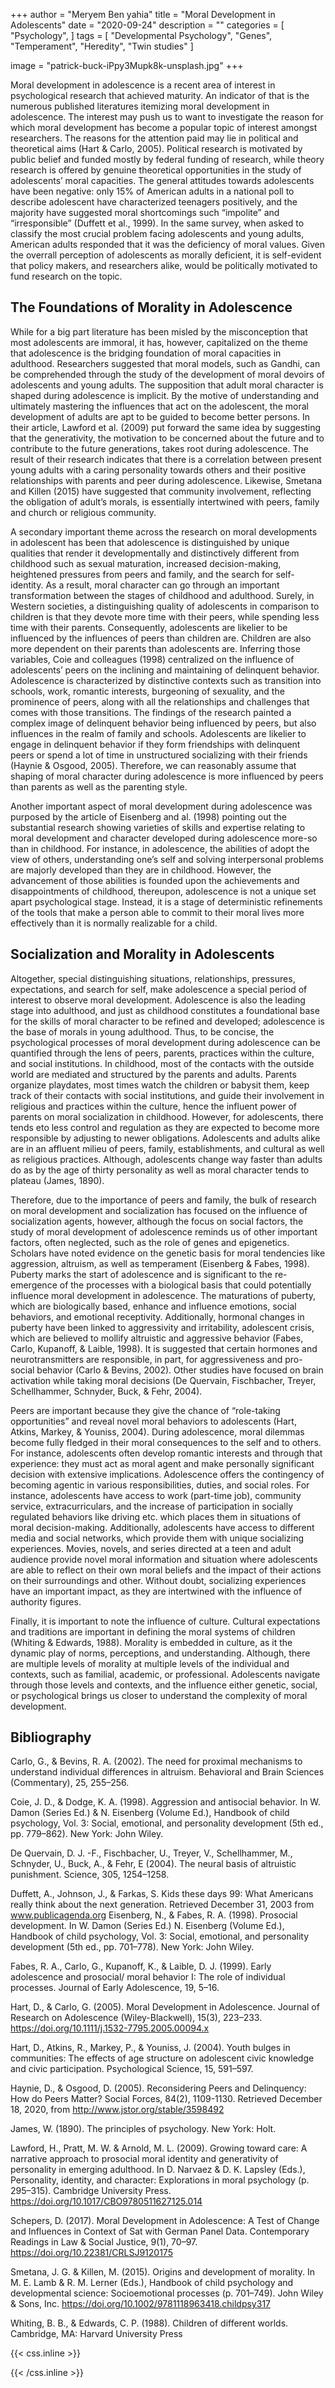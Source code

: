 +++
author = "Meryem Ben yahia"
title = "Moral Development in Adolescents"
date = "2020-09-24"
description = ""
categories = [
    "Psychology",
]
tags = [
    "Developmental Psychology",
    "Genes", 
    "Temperament",
    "Heredity",
    "Twin studies"
]

image = "patrick-buck-iPpy3Mupk8k-unsplash.jpg"
+++

Moral development in adolescence is a recent area of interest in psychological research that achieved maturity. An indicator of that is the numerous published literatures itemizing moral development in adolescence. The interest may push us to want to investigate the reason for which moral development has become a popular topic of interest amongst researchers. The reasons for the attention paid may lie in political and theoretical aims (Hart & Carlo, 2005). Political research is motivated by public belief and funded mostly by federal funding of research, while theory research is offered by genuine theoretical opportunities in the study of adolescents’ moral capacities. The general attitudes towards adolescents have been negative: only 15% of American adults in a national poll to describe adolescent have characterized teenagers positively, and the majority have suggested moral shortcomings such “impolite” and “irresponsible” (Duffett et al., 1999). In the same survey, when asked to classify the most crucial problem facing adolescents and young adults, American adults responded that it was the deficiency of moral values. Given the overrall perception of adolescents as morally deficient, it is self-evident that policy makers, and researchers alike, would be politically motivated to fund research on the topic. 

## The Foundations of Morality in Adolescence

While for a big part literature has been misled by the misconception that most adolescents are immoral, it has, however, capitalized on the theme that adolescence is the bridging foundation of moral capacities in adulthood. Researchers suggested that moral models, such as Gandhi, can be comprehended through the study of the development of moral devoirs of adolescents and young adults. The supposition that adult moral character is shaped during adolescence is implicit. By the motive of understanding and ultimately mastering the influences that act on the adolescent, the moral development of adults are apt to be guided to become better persons. In their article, Lawford et al. (2009) put forward the same idea by suggesting that the generativity, the motivation to be concerned about the future and to contribute to the future generations, takes root during adolescence. The result of their research indicates that there is a correlation between present young adults with a caring personality towards others and their positive relationships with parents and peer during adolescence. Likewise, Smetana and Killen (2015) have suggested that community involvement, reflecting the obligation of adult’s morals, is essentially intertwined with peers, family and church or religious community. 

A secondary important theme across the research on moral developments in adolescent has been that adolescence is distinguished by unique qualities that render it developmentally and distinctively different from childhood such as sexual maturation, increased decision-making, heightened pressures from peers and family, and the search for self-identity. As a result, moral character can go through an important transformation between the stages of childhood and adulthood. Surely, in Western societies, a distinguishing quality of adolescents in comparison to children is that they devote more time with their peers, while spending less time with their parents. Consequently, adolescents are likelier to be influenced by the influences of peers than children are. Children are also more dependent on their parents than adolescents are. Inferring those variables, Coie and colleagues (1998) centralized on the influence of adolescents’ peers on the inclining and maintaining of delinquent behavior. Adolescence is characterized by distinctive contexts such as transition into schools, work, romantic interests, burgeoning of sexuality, and the prominence of peers, along with all the relationships and challenges that comes with those transitions. The findings of the research painted a complex image of delinquent behavior being influenced by peers, but also influences in the realm of family and schools. Adolescents are likelier to engage in delinquent behavior if they form friendships with delinquent peers or spend a lot of time in unstructured socializing with their friends (Haynie & Osgood, 2005). Therefore, we can reasonably assume that shaping of moral character during adolescence is more influenced by peers than parents as well as the parenting style. 

Another important aspect of moral development during adolescence was purposed by the article of Eisenberg and al. (1998) pointing out the substantial research showing varieties of skills and expertise relating to moral development and character developed during adolescence more-so than in childhood. For instance, in adolescence, the abilities of adopt the view of others, understanding one’s self and solving interpersonal problems are majorly developed than they are in childhood. However, the advancement of those abilities is founded upon the achievements and disappointments of childhood, thereupon, adolescence is not a unique set apart psychological stage. Instead, it is a stage of deterministic refinements of the tools that make a person able to commit to their moral lives more effectively than it is normally realizable for a child. 

## Socialization and Morality in Adolescents 

Altogether, special distinguishing situations, relationships, pressures, expectations, and search for self, make adolescence a special period of interest to observe moral development. Adolescence is also the leading stage into adulthood, and just as childhood constitutes a foundational base for the skills of moral character to be refined and developed; adolescence is the base of morals in young adulthood. Thus, to be concise, the psychological processes of moral development during adolescence can be quantified through the lens of peers, parents, practices within the culture, and social institutions. In childhood, most of the contacts with the outside world are mediated and structured by the parents and adults. Parents organize playdates, most times watch the children or babysit them, keep track of their contacts with social institutions, and guide their involvement in religious and practices within the culture, hence the influent power of parents on moral socialization in childhood. However, for adolescents, there tends eto less control and regulation as they are expected to become more responsible by adjusting to newer obligations. Adolescents and adults alike are in an affluent milieu of peers, family, establishments, and cultural as well as religious practices. Although, adolescents change way faster than adults do as by the age of thirty personality as well as moral character tends to plateau (James, 1890). 

Therefore, due to the importance of peers and family, the bulk of research on moral development and socialization has focused on the influence of socialization agents, however, although the focus on social factors, the study of moral development of adolescence reminds us of other important factors, often neglected, such as the role of genes and epigenetics. Scholars have noted evidence on the genetic basis for moral tendencies like aggression, altruism, as well as temperament (Eisenberg & Fabes, 1998). Puberty marks the start of adolescence and is significant to the re-emergence of the processes with a biological basis that could potentially influence moral development in adolescence.  The maturations of puberty, which are biologically based, enhance and influence emotions, social behaviors, and emotional receptivity. Additionally, hormonal changes in puberty have been linked to aggressivity and irritability, adolescent crisis, which are believed to mollify altruistic and aggressive behavior (Fabes, Carlo, Kupanoff, & Laible, 1998). It is suggested that certain hormones and neurotransmitters are responsible, in part, for aggressiveness and pro-social behavior (Carlo & Bevins, 2002). Other studies have focused on brain activation while taking moral decisions (De Quervain, Fischbacher, Treyer, Schellhammer, Schnyder, Buck, & Fehr, 2004). 

Peers are important because they give the chance of “role-taking opportunities” and reveal novel moral behaviors to adolescents (Hart, Atkins, Markey, & Youniss, 2004). During adolescence, moral dilemmas become fully fledged in their moral consequences to the self and to others. For instance, adolescents often develop romantic interests and through that experience: they must act as moral agent and make personally significant decision with extensive implications. Adolescence offers the contingency of becoming agentic in various responsibilities, duties, and social roles. For instance, adolescents have access to work (part-time job), community service, extracurriculars, and the increase of participation in socially regulated behaviors like driving etc. which places them in situations of moral decision-making. Additionally, adolescents have access to different media and social networks, which provide them with unique socializing experiences. Movies, novels, and series directed at a teen and adult audience provide novel moral information and situation where adolescents are able to reflect on their own moral beliefs and the impact of their actions on their surroundings and other. Without doubt, socializing experiences have an important impact, as they are intertwined with the influence of authority figures. 

Finally, it is important to note the influence of culture. Cultural expectations and traditions are important in defining the moral systems of children (Whiting & Edwards, 1988). Morality is embedded in culture, as it the dynamic play of norms, perceptions, and understanding. Although, there are multiple levels of morality at multiple levels of the individual and contexts, such as familial, academic, or professional. Adolescents navigate through those levels and contexts, and the influence either genetic, social, or psychological brings us closer to understand the complexity of moral development. 

## **Bibliography**

Carlo, G., & Bevins, R. A. (2002). The need for proximal mechanisms to understand individual differences in altruism. Behavioral and Brain Sciences (Commentary), 25, 255–256.

Coie, J. D., & Dodge, K. A. (1998). Aggression and antisocial behavior. In W. Damon (Series Ed.) & N. Eisenberg (Volume Ed.), Handbook of child psychology, Vol. 3: Social, emotional, and personality development (5th ed., pp. 779–862). New York: John Wiley.

De Quervain, D. J. -F., Fischbacher, U., Treyer, V., Schellhammer, M., Schnyder, U., Buck, A., & Fehr, E (2004). The neural basis of altruistic punishment. Science, 305, 1254–1258.

Duffett, A., Johnson, J., & Farkas, S. Kids these days 99: What Americans really think about the next generation. Retrieved December 31, 2003 from www.publicagenda.org
Eisenberg, N., & Fabes, R. A. (1998). Prosocial development. In W. Damon (Series Ed.) N. Eisenberg (Volume Ed.), Handbook of child psychology, Vol. 3: Social, emotional, and personality development (5th ed., pp. 701–778). New York: John Wiley.

Fabes, R. A., Carlo, G., Kupanoff, K., & Laible, D. J. (1999). Early adolescence and prosocial/ moral behavior I: The role of individual processes. Journal of Early Adolescence, 19, 5–16.

Hart, D., & Carlo, G. (2005). Moral Development in Adolescence. Journal of Research on Adolescence (Wiley-Blackwell), 15(3), 223–233. https://doi.org/10.1111/j.1532-7795.2005.00094.x

Hart, D., Atkins, R., Markey, P., & Youniss, J. (2004). Youth bulges in communities: The effects of age structure on adolescent civic knowledge and civic participation. Psychological Science, 15, 591–597.

Haynie, D., & Osgood, D. (2005). Reconsidering Peers and Delinquency: How do Peers Matter? Social Forces, 84(2), 1109-1130. Retrieved December 18, 2020, from http://www.jstor.org/stable/3598492

James, W. (1890). The principles of psychology. New York: Holt.

Lawford, H., Pratt, M. W. & Arnold, M. L. (2009). Growing toward care: A narrative approach to prosocial moral identity and generativity of personality in emerging adulthood. In D. Narvaez & D. K. Lapsley (Eds.), Personality, identity, and character: Explorations in moral psychology (p. 295–315). Cambridge University Press. https://doi.org/10.1017/CBO9780511627125.014

Schepers, D. (2017). Moral Development in Adolescence: A Test of Change and Influences in Context of Sat with German Panel Data. Contemporary Readings in Law & Social Justice, 9(1), 70–97. https://doi.org/10.22381/CRLSJ9120175

Smetana, J. G. & Killen, M. (2015). Origins and development of morality. In M. E. Lamb & R. M. Lerner (Eds.), Handbook of child psychology and developmental science: Socioemotional processes (p. 701–749). John Wiley & Sons, Inc. https://doi.org/10.1002/9781118963418.childpsy317

Whiting, B. B., & Edwards, C. P. (1988). Children of different worlds. Cambridge, MA: Harvard University Press



{{< css.inline >}}
<style>
.canon { background: white; width: 80%; height: auto; }
</style>
{{< /css.inline >}}

